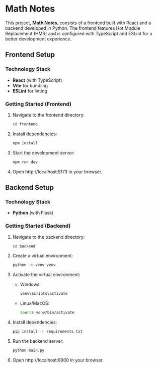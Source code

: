 # Math Notes

This project, **Math Notes**, consists of a frontend built with React and a backend developed in Python. The frontend features Hot Module Replacement (HMR) and is configured with TypeScript and ESLint for a better development experience.

## Frontend Setup

### Technology Stack

- **React** (with TypeScript)
- **Vite** for bundling
- **ESLint** for linting

### Getting Started (Frontend)

1. Navigate to the frontend directory:
   ```bash
   cd frontend
   ```
2. Install dependencies:
   ```bash
   npm install
   ```
3. Start the development server:
   ```bash
   npm run dev
   ```
4. Open http://localhost:5173 in your browser.

## Backend Setup

### Technology Stack

- **Python** (with Flask)

### Getting Started (Backend)

1. Navigate to the backend directory:
   ```bash
   cd backend
   ```
2. Create a virtual environment:
   ```bash
   python -m venv venv
   ```
3. Activate the virtual environment:

   - Windows:
     ```bash
     venv\Scripts\activate
     ```
   - Linux/MacOS:
     ```bash
     source venv/bin/activate
     ```

4. Install dependencies:
   ```bash
   pip install -r requirements.txt
   ```
5. Run the backend server:
   ```bash
   python main.py
   ```
6. Open http://localhost:8900 in your browser.
